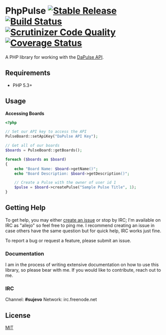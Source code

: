 # PhpPulse [![Stable Release](https://img.shields.io/packagist/v/allejo/php-pulse.svg)](https://packagist.org/packages/allejo/php-pulse) [![Build Status](https://travis-ci.org/allejo/PhpPulse.svg?branch=master)](https://travis-ci.org/allejo/PhpPulse) [![Scrutinizer Code Quality](https://scrutinizer-ci.com/g/allejo/PhpPulse/badges/quality-score.png?b=master)](https://scrutinizer-ci.com/g/allejo/PhpPulse/?branch=master) [![Coverage Status](https://coveralls.io/repos/allejo/PhpPulse/badge.svg?branch=master&service=github)](https://coveralls.io/github/allejo/PhpPulse?branch=master)

A PHP library for working with the [DaPulse API](https://developers.dapulse.com/).

## Requirements

- PHP 5.3+

## Usage

**Accessing Boards**

```php
<?php

// Set our API key to access the API
PulseBoard::setApiKey("DaPulse API Key");

// Get all of our boards
$boards = PulseBoard::getBoards();

foreach ($boards as $board)
{
    echo "Board Name: $board->getName()";
    echo "Board Description: $board->getDescription()";

    // Create a Pulse with the owner of user id 1
    $pulse = $board->createPulse("Sample Pulse Title", 1);
}
```

## Getting Help

To get help, you may either [create an issue](https://github.com/allejo/PhpPulse/issues) or stop by IRC; I'm available on IRC as "allejo" so feel free to ping me. I recommend creating an issue in case others have the same question but for quick help, IRC works just fine.

To report a bug or request a feature, please submit an issue.

### Documentation

I am in the process of writing extensive documentation on how to use this library, so please bear with me. If you would like to contribute, reach out to me.

### IRC

Channel: **#sujevo**
Network: irc.freenode.net

## License

[MIT](https://github.com/allejo/PhpPulse/blob/master/LICENSE.md)